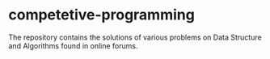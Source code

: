 # competetive-programming
The repository contains the solutions of various problems on Data Structure and Algorithms found in online forums. 
